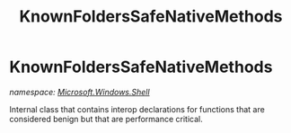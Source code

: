 ﻿---
title: KnownFoldersSafeNativeMethods
---

# KnownFoldersSafeNativeMethods
_namespace: [Microsoft.Windows.Shell](N-Microsoft.Windows.Shell.html)_

Internal class that contains interop declarations for 
 functions that are considered benign but that
 are performance critical.





